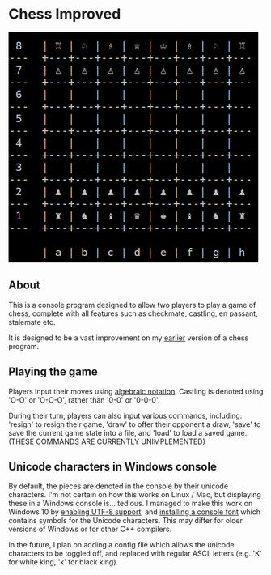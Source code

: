 # Chess Improved

![game](docs/images/game.png)

## About

This is a console program designed to allow two players to play a game of chess, complete with all features such as checkmate, castling, en passant, stalemate etc.

It is designed to be a vast improvement on my [earlier](https://github.com/swiderskis/chess) version of a chess program.

## Playing the game

Players input their moves using [algebraic notation](https://en.wikipedia.org/wiki/Algebraic_notation_(chess)).
Castling is denoted using 'O-O' or 'O-O-O', rather than '0-0' or '0-0-0'.

During their turn, players can also input various commands, including: 'resign' to resign their game, 'draw' to offer their opponent a draw, 'save' to save the current game state into a file, and 'load' to load a saved game.
(THESE COMMANDS ARE CURRENTLY UNIMPLEMENTED)

## Unicode characters in Windows console

By default, the pieces are denoted in the console by their unicode characters.
I'm not certain on how this works on Linux / Mac, but displaying these in a Windows console is... tedious.
I managed to make this work on Windows 10 by [enabling UTF-8 support](https://stackoverflow.com/questions/7432545/change-codepage-in-cmd-permanently), and [installing a console font](https://stackoverflow.com/questions/27483800/displaying-unicode-chess-pieces-in-windows-console) which contains symbols for the Unicode characters.
This may differ for older versions of Windows or for other C++ compilers.

In the future, I plan on adding a config file which allows the unicode characters to be toggled off, and replaced with regular ASCII letters (e.g. 'K' for white king, 'k' for black king).
